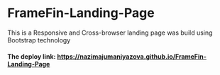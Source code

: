 # FrameFin-Landing-Page

This is a Responsive and Cross-browser landing page was build using Bootstrap technology

#### The deploy link: https://nazimajumaniyazova.github.io/FrameFin-Landing-Page
